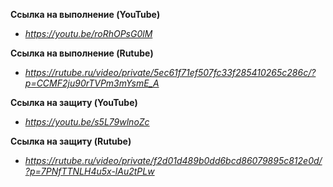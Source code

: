 **Ссылка на выполнение (YouTube)**
- *https://youtu.be/roRhOPsG0lM*

**Ссылка на выполнение (Rutube)**
- *https://rutube.ru/video/private/5ec61f71ef507fc33f285410265c286c/?p=CCMF2ju90rTVPm3mYsmE_A*

**Ссылка на защиту (YouTube)**
- *https://youtu.be/s5L79wlnoZc*

**Ссылка на защиту (Rutube)**
- *https://rutube.ru/video/private/f2d01d489b0dd6bcd86079895c812e0d/?p=7PNfTTNLH4u5x-lAu2tPLw*
